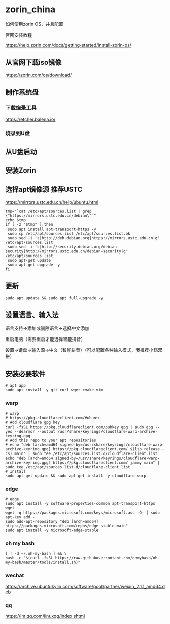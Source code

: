 # zorin_china

如何使用zorin OS，并且配置

官网安装教程

<https://help.zorin.com/docs/getting-started/install-zorin-os/>

## 从官网下载iso镜像

<https://zorin.com/os/download/>

## 制作系统盘

### 下载烧录工具

<https://etcher.balena.io/>

### 烧录到U盘

## 从U盘启动

## 安装Zorin

## 选择apt镜像源 推荐USTC

<https://mirrors.ustc.edu.cn/help/ubuntu.html>

```shell
tmp="`cat /etc/apt/sources.list | grep \"https://mirrors.ustc.edu.cn/debian\"`"
echo $tmp
if [ -z "$tmp" ];then
 sudo apt install apt-transport-https -y
 sudo cp /etc/apt/sources.list /etc/apt/sources.list.bk
 sudo sed -i 's|http://deb.debian.org|https://mirrors.ustc.edu.cn|g' /etc/apt/sources.list
 sudo sed -i 's|http://security.debian.org/debian-security|http://mirrors.ustc.edu.cn/debian-security|g' /etc/apt/sources.list
 sudo apt-get update
 sudo apt-get upgrade -y
fi
```

## 更新

```shell
sudo apt update && sudo apt full-upgrade -y
```

## 设置语言、输入法

语言支持->添加或删除语言->选择中文添加

重启电脑（需要重启才能选择智能拼音）

设置->键盘->输入源->中文（智能拼音）（可以配置各种输入模式，我推荐小鹤双拼）

## 安装必要软件

```shell
# apt app
sudo apt install -y git curl wget cmake vim
```

### warp

```shell
# warp
# https://pkg.cloudflareclient.com/#ubuntu
# Add cloudflare gpg key
curl -fsSL https://pkg.cloudflareclient.com/pubkey.gpg | sudo gpg --yes --dearmor --output /usr/share/keyrings/cloudflare-warp-archive-keyring.gpg
# Add this repo to your apt repositories
# echo "deb [arch=amd64 signed-by=/usr/share/keyrings/cloudflare-warp-archive-keyring.gpg] https://pkg.cloudflareclient.com/ $(lsb_release -cs) main" | sudo tee /etc/apt/sources.list.d/cloudflare-client.list
echo "deb [arch=amd64 signed-by=/usr/share/keyrings/cloudflare-warp-archive-keyring.gpg] https://pkg.cloudflareclient.com/ jammy main" | sudo tee /etc/apt/sources.list.d/cloudflare-client.list
# Install
sudo apt-get update && sudo apt-get install -y cloudflare-warp
```

### edge

```shell
# edge
sudo apt install -y software-properties-common apt-transport-https wget
wget -q https://packages.microsoft.com/keys/microsoft.asc -O- | sudo apt-key add -
sudo add-apt-repository "deb [arch=amd64] https://packages.microsoft.com/repos/edge stable main"
sudo apt install -y microsoft-edge-stable
```

### oh my bash

```shell
[ ! -d ~/.oh-my-bash ] && \
bash -c "$(curl -fsSL https://raw.githubusercontent.com/ohmybash/oh-my-bash/master/tools/install.sh)"
```

### wechat

<https://archive.ubuntukylin.com/software/pool/partner/weixin_2.1.1_amd64.deb>

### qq

<https://im.qq.com/linuxqq/index.shtml>
